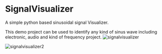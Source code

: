 # SignalVisualizer
A simple python based sinusoidal signal Visualizer.

This demo project can be used to identify any kind of sinus wave including electronic, audio and kind of frequency project.
![signalvisualizer](https://github.com/user-attachments/assets/49ac2680-8e61-4936-b812-eb47444fb1e2)

![signalvisualizer2](https://github.com/user-attachments/assets/627fecbd-5f17-4622-b401-a4b169a209af)
